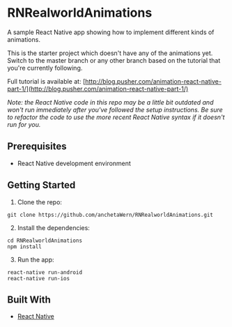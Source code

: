 # RNRealworldAnimations

A sample React Native app showing how to implement different kinds of animations.

This is the starter project which doesn't have any of the animations yet. 
Switch to the master branch or any other branch based on the tutorial 
that you're currently following.

Full tutorial is available at: [http://blog.pusher.com/animation-react-native-part-1/](http://blog.pusher.com/animation-react-native-part-1/)

_Note: the React Native code in this repo may be a little bit outdated and won't run immediately after you've followed the setup instructions. Be sure to refactor the code to use the more recent React Native syntax if it doesn't run for you._

## Prerequisites

-   React Native development environment

## Getting Started

1.  Clone the repo:

```
git clone https://github.com/anchetaWern/RNRealworldAnimations.git
```

2.  Install the dependencies:

```
cd RNRealworldAnimations
npm install
```

3.  Run the app:

```
react-native run-android
react-native run-ios
```

## Built With

-   [React Native](https://facebook.github.io/react-native/)
